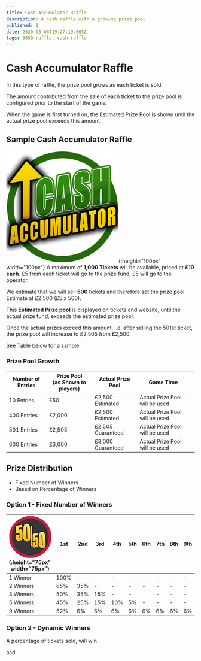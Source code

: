 ```yaml
---
title: Cash Accumulator Raffle
description: A cash raffle with a growing prize pool
published: 1
date: 2020-03-06T19:27:19.065Z
tags: 5050 raffle, cash raffle
---
```



# Cash Accumulator Raffle

In this type of raffle, the prize pool grows as each ticket is sold.

The amount contributed from the sale of each ticket to the prize pool is configured prior to the start of the game. 

When the game is first turned on, the Estimated Prize Pool is shown until the actual prize pool exceeds this amount.  

## Sample Cash Accumulator Raffle

![cash-accumulator-raffle2.png](/cash-accumulator-raffle2.png){:height="100px" width="100px"}
A maximum of **1,000 Tickets** will be available, priced at **£10 each**. 
£5 from each ticket will go to the prize fund, £5 will go to the operator.

We estimate that we will sell **500** tickets and therefore set the prize pool Estimate at £2,500 (£5 x 500).

This **Estimated Prize pool** is displayed on tickets and website, until the actual prize fund, exceeds the estimated prize pool.

Once the actual prizes exceed this amount, i.e. after selling the 501st ticket, the prize pool will increase to £2,505 from £2,500. 

See Table below for a sample

### Prize Pool Growth

| Number of Entries       | Prize Pool <BR>(as Shown to players)  | Actual Prize Pool                             | Game Time        |                       |
|---------------|---------|----------------------------------|-----------------------|-----------------------|
| 10 Entries    | £50 |      £2,500 Estimated              | Actual Prize Pool will be used              |                       |
| 400 Entries     | £2,000  | £2,500 Estimated                | Actual Prize Pool will be used             |                       |
| 501 Entries      | £2,505     | £2,505 Guaranteed                        | Actual Prize Pool will be used              |                       |
| 600 Entries      | £3,000    | £3,000 Guaranteed                        | Actual Prize Pool will be used   |




## Prize Distribution
  
- Fixed Number of Winners
- Based on Percentage of Winners
  

### Option 1 - Fixed Number of Winners


| ![50-50small.png](/50-50small.png "Cash Raffle"){:height="75px" width="75px"}   | 1st  | 2nd | 3rd |   4th | 5th | 6th | 7th | 8th | 9th |                 
|---------------|---------|---------------|-----------------------|-----------------------|---| ---| ---| ---| ---|
|1 Winner | 100% | - | - | -|- |-|- |- |- | 
|2 Winners | 65% | 35% | - |- | -|-| -| -| -| 
|3 Winners | 50% | 35% | 15% |- | -|| -| -| -| 
|5 Winners | 45% | 25% |15%  |10% | 5%|-| -| -| -|
|9 Winners | 52% | 6% | 6% |6% | 6%|6%| 6%| 6%| 6%| 
  


### Option 2 - Dynamic Winners 
A percentage of tickets sold, will win




asd

